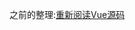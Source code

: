 


之前的整理:[重新阅读Vue源码](https://www.shymean.com/article/%E9%87%8D%E6%96%B0%E9%98%85%E8%AF%BBVue%E6%BA%90%E7%A0%81)